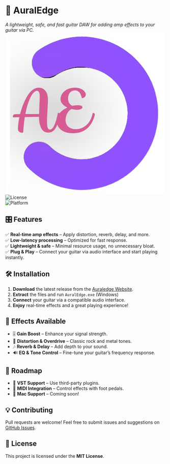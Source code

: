 # 🎸 AuralEdge  
*A lightweight, safe, and fast guitar DAW for adding amp effects to your guitar via PC.*
![AuralEdge Screenshot](icon.png)  
![License](https://img.shields.io/badge/License-MIT-blue.svg)  
![Platform](https://img.shields.io/badge/Platform-Windows%2011-blue)  

## 🎛️ Features  
✅ **Real-time amp effects** – Apply distortion, reverb, delay, and more.  
✅ **Low-latency processing** – Optimized for fast response.  
✅ **Lightweight & safe** – Minimal resource usage, no unnecessary bloat.  
✅ **Plug & Play** – Connect your guitar via audio interface and start playing instantly.  

## 🛠️ Installation  
1. **Download** the latest release from the [Auraledge Website](https://auraledge.web.app).  
2. **Extract** the files and run `AuralEdge.exe` (Windows)
3. **Connect** your guitar via a compatible audio interface.  
4. **Enjoy** real-time effects and a great playing experience!  

## 🎵 Effects Available  
- 🎚️ **Gain Boost** – Enhance your signal strength.  
- 🎸 **Distortion & Overdrive** – Classic rock and metal tones.  
- 🎶 **Reverb & Delay** – Add depth to your sound.  
- 🔊 **EQ & Tone Control** – Fine-tune your guitar’s frequency response.  



## 🚀 Roadmap  
- 📌 **VST Support** – Use third-party plugins.  
- 📌 **MIDI Integration** – Control effects with foot pedals.  
- 📌 **Mac Support** – Coming soon!  

## 💡 Contributing  
Pull requests are welcome! Feel free to submit issues and suggestions on [GitHub Issues](https://github.com/shreyandcode/AuralEdge/issues).  

## 📜 License  
This project is licensed under the **MIT License**.
